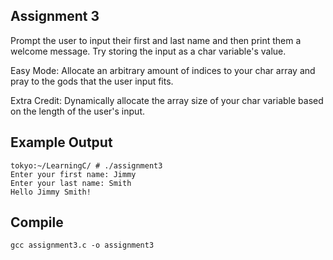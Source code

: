 ## Assignment 3
Prompt the user to input their first and last name and then print them a welcome message. Try storing the input as a char variable's value.

Easy Mode: Allocate an arbitrary amount of indices to your char array and pray to the gods that the user input fits.

Extra Credit: Dynamically allocate the array size of your char variable based on the length of the user's input.

## Example Output
```terminal_session
tokyo:~/LearningC/ # ./assignment3                                     
Enter your first name: Jimmy
Enter your last name: Smith
Hello Jimmy Smith!
```

## Compile
```
gcc assignment3.c -o assignment3
```
